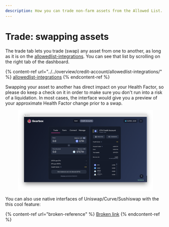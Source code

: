```yaml
---
description: How you can trade non-farm assets from the Allowed List.
---
```


# Trade: swapping assets

The trade tab lets you trade (swap) any asset from one to another, as long as it is on the [allowedlist-integrations](../../overview/credit-account/allowedlist-integrations/ "mention"). You can see that list by scrolling on the right tab of the dashboard.

{% content-ref url="../../overview/credit-account/allowedlist-integrations/" %}
[allowedlist-integrations](../../overview/credit-account/allowedlist-integrations/)
{% endcontent-ref %}

Swapping your asset to another has direct impact on your Health Factor, so please do keep a check on it in order to make sure you don't run into a risk of a liquidation. In most cases, the interface would give you a preview of your approximate Health Factor change prior to a swap.

<figure><img src="../../.gitbook/assets/screenshot-app-goerli-gearbox-fi-accounts-0x2ad4a2f1bdd815e285a22cdcc072fbb-1666402210046.png" alt=""><figcaption></figcaption></figure>

You can also use native interfaces of Uniswap/Curve/Sushiswap with the this cool feature:

{% content-ref url="broken-reference" %}
[Broken link](broken-reference)
{% endcontent-ref %}

